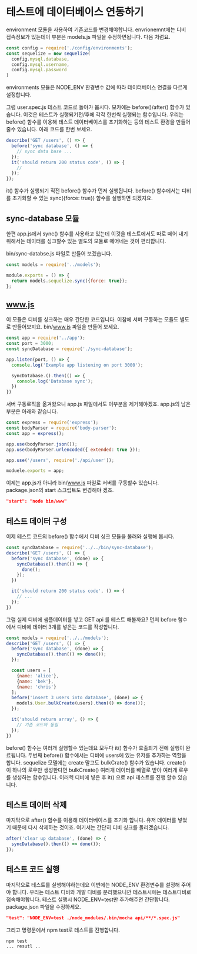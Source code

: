 테스트에 데이터베이스 연동하기
======================

environment 모듈을 사용하여 기존코드를 변경해야합니다. envrionemnt에는 디비 접속정보가 있는데이 부분은 models.js 파일을 수정하면됩니다. 다음 처럼요.

```javascript
const config = require('./config/environments');
const sequelize = new sequelize(
  config.mysql.database,
  config.mysql.username,
  config.mysql.password
)
```

environments 모듈은 NODE_ENV 환경변수 값에 따라 데이터베이스 연결을 다르게 설정합니다.

그럼 user.spec.js 테스트 코드로 돌아가 봅시다. 모카에는 before()/after() 함수가 있습니다. 이것은 테스트가 실행되기전/후에 각각 한번씩 실행되는 함수입니다. 우리는 before() 함수를 이용해 테스트 데이터베이스를 초기화하는 등의 테스트 환경을 만들어 줄수 있습니다. 아래 코드를 한번 보세요.

```javascript
describe('GET /users', () => {
  before('sync database', () => {
    // sync data base ...
  });
  it('should return 200 status code', () => {
    //
  });
});
```

it() 함수가 실행되기 직전 before() 함수가 먼저 실행됩니다. before() 함수에서는 디비를 초기화할 수 있는 sync({force: true}) 함수를 실행하면 되겠지요.


## sync-database 모듈

한편 app.js에서 sync() 함수를 사용하고 있는데 이것을 테스트에서도 따로 떼어 내기 위해서는 데이터를 싱크할수 있는 별도의 모듈로 떼어네는 것이 편리합니다.

bin/sync-databse.js 파일로 만들어 보겠습니다.

```javascript
const models = require('../models');

module.exports = () => {
  return models.sequelize.sync({force: true});
};
```

## www.js

이 모듈은 디비를 싱크하는 매우 간단한 코드입니다. 이참에 서버 구동하는 모듈도 별도로 만들어보지요. bin/www.js 파일을 만들어 보세요.

```javascript
const app = require('../app');
const port = 3000;
const syncDatabase = require('./sync-database');

app.listen(port, () => {
  console.log('Example app listening on port 3000');

  syncDatabase.().then(() => {
    console.log('Database sync');
  })
})
```

서버 구동로직을 옮겨왔으니 app.js 파일에서도 이부분을 제거해야겠죠. app.js의 남은 부분은 아래와 같습니다.

```javascript
const express = require('express');
const bodyParser = require('body-parser');
const app = express();

app.use(bodyParser.json());
app.use(bodyParser.urlencoded({ extended: true }));

app.use('/users', require('./api/user'));

moduele.exports = app;
```

이제는 app.js가 아니라 bin/www.js 파일로 서버를 구동할수 있습니다. package.json의 start 스크립트도 변경해야 겠죠.

```json
"start": "node bin/www"
```

## 테스트 데이터 구성

이제 테스트 코드의  before() 함수에서 디비 싱크 모듈을 불러와 실행해 봅시다.

```javascript
const syncDatabase = require('../../bin/sync-database');
describe('GET /users', () => {
  before('sync database', (done) => {
    syncDatabase().then(() => {
      done();
    });
  })

  it('should return 200 status code', () => {
    // ...
  });
})
```

그럼 실제 디비에 샘플데이터를 넣고 GET api 를 테스트 해볼까요? 먼저 before 함수에서 디비에 데이터 3개를 넣은는 코드를 작성합니다.

```javascript
const models = require('../../models');
describe('GET /users', () => {
  before('sync database', (done) => {
    syncDatabase().then(() => done());
  });

  const users = [
    {name: 'alice'},
    {name: 'bek'},
    {name: 'chris'}
  ];
  before('insert 3 users into database', (done) => {
    models.User.bulkCreate(users).then(() => done());
  });

  it('should return array', () => {
    // 기존 코드와 동일
  });
})
```

before() 함수는 여러개 실행할수 있는데요 모두다 it() 함수가 호출되기 전에 실행이 완료됩니다. 두번째 before() 함수에서는 디비에 users에 있는 유저를 추가하는 역할을 합니다. sequelize 모델에는 create 말고도 bulkCrate() 함수가 있습니다. create() 이 하나의 로우만 생성한다면 bulkCreate() 여러개 데이터를 배열로 받아 여러개 로우를 생성하는 함수입니다. 이러헥 디비에 넣은 후 it() 으로 api 테스트를 진행 할수 있습니다.

## 테스트 데이터 삭제

마지막으로 after() 함수를 이용해 데이터베이스를 초기화 합니다. 유저 데이터를 넣었기 때문에 다시 삭제하는 것이죠. 여기서는 간단히 디비 싱크를 돌리겠습니다.

```javascript
after('clear up database', (done) => {
  syncDatabase().then(() => done());
});
```

## 테스트 코드 실행

마지막으로 테스트를 실행해야하는데요 이번에는 NODE_ENV 환경변수를 설정해 주어야 합니다. 우리는 테스트 디비와 개발 디비를 분리했으니깐 테스트시에는 테스트디비로 접속해야합니다. 테스트 실행시 NODE_ENV=test만 추가해주면 간단합니다. package.json 파일을 수정하세요.

```json
"test": "NODE_ENV=test ./node_modules/.bin/mocha api/**/*.spec.js"
```

그리고 명령문에서 npm test로 테스트를 진행합니다.

```
npm test
... resutl ..


```
